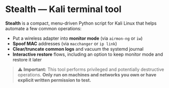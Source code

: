 # Stealth — Kali terminal tool

**Stealth** is a compact, menu-driven Python script for Kali Linux that helps automate a few common operations:

- Put a wireless adapter into **monitor mode** (via `airmon-ng` or `iw`)
- **Spoof MAC** addresses (via `macchanger` or `ip link`)
- **Clear/truncate common logs** and vacuum the systemd journal
- **Interactive restore** flows, including an option to keep monitor mode and restore it later

> ⚠️ **Important:** This tool performs privileged and potentially destructive operations. **Only run on machines and networks you own or have explicit written permission to test.**
